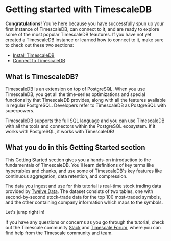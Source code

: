 # Getting started with TimescaleDB

**Congratulations!** You're here because you have successfully spun 
up your first instance of TimescaleDB, can connect to it, and are ready to 
explore some of the most popular TimescaleDB feautures. If you have not yet 
created a TimescaleDB instance or learned how to connect to it, make sure to 
check out these two sections:
 * [Install TimescaleDB][install]
 * [Connect to TimescaleDB][connecting]


## What is TimescaleDB?
TimescaleDB is an extension on top of PostgreSQL. 
When you use TimescaleDB, you get all the time-series optimizations and special 
functionality that TimescaleDB provides, along with all the features available 
in regular PostgreSQL. Developers refer to TimescaleDB as PostgreSQL with 
superpowers.

TimescaleDB supports the full SQL language and you can use TimescaleDB with
all the tools and connectors within the PostgreSQL ecosystem. If it works with
PostgreSQL, it works with TimescaleDB!

## What you do in this Getting Started section
This Getting Started section gives you a hands-on introduction to the 
fundamentals of TimescaleDB. You'll learn definitions
of key terms like hypertables and chunks, and use some of TimescaleDB's key 
features like continuous aggregation,
data retention, and compression. 

The data you ingest and use for this tutorial is real-time stock trading data 
provided by [Twelve Data][twelve-data]. The dataset consists of two tables, 
one with second-by-second stock-trade data for the top 100 most-traded symbols, 
and the other containing company information which maps to the symbols.   

Let's jump right in!

If you have any questions or concerns as you go through the tutorial,
check out the Timescale community [Slack][slack] and [Timescale Forum][forum], where 
you can find help from the Timescale community and team. 


[install]: /install/:currentVersion:/
[connecting]: /how-to-guides/connecting/
[twelve-data]: https://twelvedata.com/
[connecting]: /getting-started/next-steps/
[slack]: https://slack.timescale.com/
[forum]: https://www.timescale.com/forum

